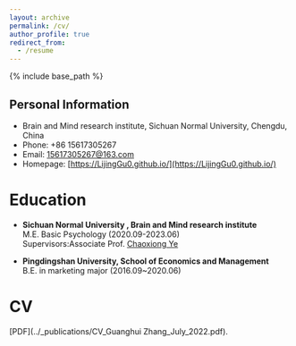 ```yaml
---
layout: archive
permalink: /cv/
author_profile: true
redirect_from:
  - /resume
---
```


{% include base_path %}

Personal Information
------
- Brain and Mind research institute, Sichuan Normal University, Chengdu, China
- Phone: +86 15617305267
- Email: 15617305267@163.com
- Homepage:  [https://LijingGu0.github.io/](https://LijingGu0.github.io/)

Education
======
* **Sichuan Normal University , Brain and Mind research institute**<br>M.E. Basic Psychology (2020.09-2023.06)<br>Supervisors:Associate Prof.  [Chaoxiong Ye](https://ibps.sicnu.edu.cn/p/16/?StId=st_app_news_i_x637252170803740604) 

* **Pingdingshan University, School of Economics and Management**<br>B.E. in marketing major (2016.09~2020.06)

CV
======

[PDF](../_publications/CV_Guanghui Zhang_July_2022.pdf).
